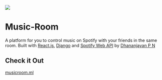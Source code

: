 <img src="https://dhananjayan.tech/assets/img/musicroom-home.png" />

# Music-Room
A platform for you to control music on Spotify with your friends in the same room. Built with [React.js](https://reactjs.org), [Django](https://www.djangoproject.com/) and [Spotify Web API](https://developer.spotify.com/documentation/web-api/) by [Dhananjayan P N](https://dhananjayan.tech)

## Check it Out
[musicroom.ml](https://musicroom.ml)
